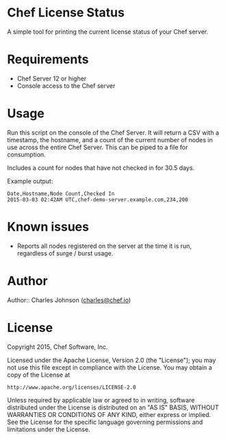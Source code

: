 # Chef License Status
A simple tool for printing the current license status of your Chef server.

# Requirements
- Chef Server 12 or higher
- Console access to the Chef server

# Usage
Run this script on the console of the Chef Server. It will return a CSV with a timestamp, the hostname, and a count of the current number of nodes in use across the entire Chef Server. This can be piped to a file for consumption.

Includes a count for nodes that have not checked in for 30.5 days.

Example output:
```
Date,Hostname,Node Count,Checked In
2015-03-03 02:42AM UTC,chef-demo-server.example.com,234,200
```

# Known issues
- Reports all nodes registered on the server at the time it is run, regardless of surge / burst usage.  

# Author
Author:: Charles Johnson (charles@chef.io)

# License
Copyright 2015, Chef Software, Inc.

Licensed under the Apache License, Version 2.0 (the "License");
you may not use this file except in compliance with the License.
You may obtain a copy of the License at

    http://www.apache.org/licenses/LICENSE-2.0

Unless required by applicable law or agreed to in writing, software
distributed under the License is distributed on an "AS IS" BASIS,
WITHOUT WARRANTIES OR CONDITIONS OF ANY KIND, either express or implied.
See the License for the specific language governing permissions and
limitations under the License.
